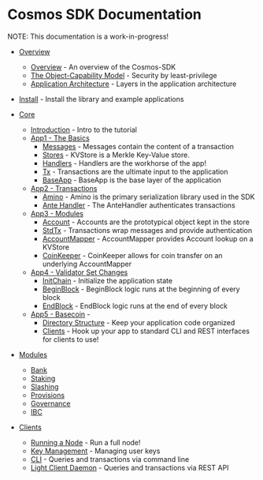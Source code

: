 # Cosmos SDK Documentation

NOTE: This documentation is a work-in-progress!

- [Overview](overview) 
    - [Overview](overview/overview.md) - An overview of the Cosmos-SDK
    - [The Object-Capability Model](overview/capabilities.md) - Security by
      least-privilege
    - [Application Architecture](overview/apps.md) - Layers in the application architecture
- [Install](install.md) - Install the library and example applications
- [Core](core)
    - [Introduction](core/intro.md) - Intro to the tutorial
    - [App1 - The Basics](core/app1.md)
        - [Messages](core/app1.md#messages) - Messages contain the content of a transaction
        - [Stores](core/app1.md#kvstore) - KVStore is a Merkle Key-Value store. 
        - [Handlers](core/app1.md#handlers) - Handlers are the workhorse of the app!
        - [Tx](core/app1.md#tx) - Transactions are the ultimate input to the
          application
        - [BaseApp](core/app1.md#baseapp) - BaseApp is the base layer of the application
    - [App2 - Transactions](core/app2.md)
        - [Amino](core/app2.md#amino) - Amino is the primary serialization library used in the SDK
        - [Ante Handler](core/app2.md#ante-handler) - The AnteHandler
          authenticates transactions
    - [App3 - Modules](core/app3.md)
        - [Account](core/app3.md#account) - Accounts are the prototypical object kept in the store
        - [StdTx](core/app3.md#stdtx) - Transactions wrap messages and provide authentication
        - [AccountMapper](core/app3.md#account-mapper) - AccountMapper
          provides Account lookup on a KVStore
        - [CoinKeeper](core/app3.md#coin-keeper) - CoinKeeper allows for coin
          transfer on an underlying AccountMapper
    - [App4 - Validator Set Changes](core/app4.md)
        - [InitChain](core/app4.md#init-chain) - Initialize the application
          state
        - [BeginBlock](core/app4.md#begin-block) - BeginBlock logic runs at the
          beginning of every block
        - [EndBlock](core/app4.md#end-block) - EndBlock logic runs at the
          end of every block
    - [App5 - Basecoin](core/app5.md) - 
        - [Directory Structure](core/app5.md#directory-structure) - Keep your
          application code organized
        - [Clients](core/app5.md#clients) - Hook up your app to standard CLI and REST
            interfaces for clients to use!

- [Modules](modules)
    - [Bank](modules/bank.md)
    - [Staking](modules/staking.md)
    - [Slashing](modules/slashing.md)
    - [Provisions](modules/provisions.md)
    - [Governance](modules/governance.md)
    - [IBC](modules/ibc.md)

- [Clients](clients)
    - [Running a Node](clients/node.md) - Run a full node!
    - [Key Management](clients/keys.md) - Managing user keys
    - [CLI](clients/cli.md) - Queries and transactions via command line
    - [Light Client Daemon](clients/lcd.md) - Queries and transactions via REST
      API
